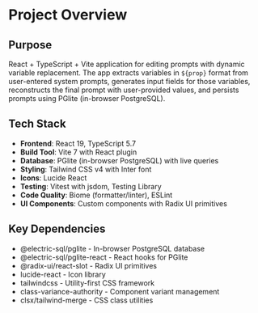 # Project Overview

## Purpose
React + TypeScript + Vite application for editing prompts with dynamic variable replacement. The app extracts variables in `${prop}` format from user-entered system prompts, generates input fields for those variables, reconstructs the final prompt with user-provided values, and persists prompts using PGlite (in-browser PostgreSQL).

## Tech Stack
- **Frontend**: React 19, TypeScript 5.7
- **Build Tool**: Vite 7 with React plugin
- **Database**: PGlite (in-browser PostgreSQL) with live queries
- **Styling**: Tailwind CSS v4 with Inter font
- **Icons**: Lucide React
- **Testing**: Vitest with jsdom, Testing Library
- **Code Quality**: Biome (formatter/linter), ESLint
- **UI Components**: Custom components with Radix UI primitives

## Key Dependencies
- @electric-sql/pglite - In-browser PostgreSQL database
- @electric-sql/pglite-react - React hooks for PGlite
- @radix-ui/react-slot - Radix UI primitives
- lucide-react - Icon library
- tailwindcss - Utility-first CSS framework
- class-variance-authority - Component variant management
- clsx/tailwind-merge - CSS class utilities